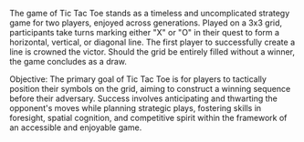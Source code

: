
The game of Tic Tac Toe stands as a timeless and uncomplicated strategy game for two players, enjoyed across generations. Played on a 3x3 grid, participants take turns marking either "X" or "O" in their quest to form a horizontal, vertical, or diagonal line. The first player to successfully create a line is crowned the victor. Should the grid be entirely filled without a winner, the game concludes as a draw.


Objective: The primary goal of Tic Tac Toe is for players to tactically position their symbols on the grid, aiming to construct a winning sequence before their adversary. Success involves anticipating and thwarting the opponent's moves while planning strategic plays, fostering skills in foresight, spatial cognition, and competitive spirit within the framework of an accessible and enjoyable game.
